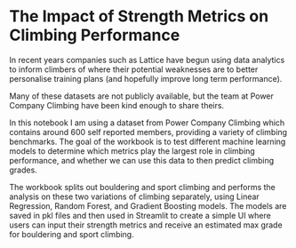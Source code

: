 # The Impact of Strength Metrics on Climbing Performance

In recent years companies such as Lattice have begun using data analytics to inform climbers of where their potential weaknesses are to better personalise training plans (and hopefully improve long term performance).

Many of these datasets are not publicly available, but the team at Power Company Climbing have been kind enough to share theirs.

In this notebook I am using a dataset from Power Company Climbing which contains around 600 self reported members, providing a variety of climbing benchmarks. The goal of the workbook is to test different machine learning models to determine which metrics play the largest role in climbing performance, and whether we can use this data to then predict climbing grades.

The workbook splits out bouldering and sport climbing and performs the analysis on these two variations of climbing separately, using Linear Regression, Random Forest, and Gradient Boosting models. The models are saved in pkl files and then used in Streamlit to create a simple UI where users can input their strength metrics and receive an estimated max grade for bouldering and sport climbing.